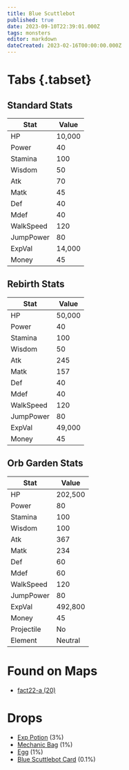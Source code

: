 ```yaml
---
title: Blue Scuttlebot
published: true
date: 2023-09-10T22:39:01.000Z
tags: monsters
editor: markdown
dateCreated: 2023-02-16T00:00:00.000Z
---
```


# Tabs {.tabset}

## Standard Stats

|Stat|Value|
|-|-|
|HP|10,000|
|Power|40|
|Stamina|100|
|Wisdom|50|
|Atk|70|
|Matk|45|
|Def|40|
|Mdef|40|
|WalkSpeed|120|
|JumpPower|80|
|ExpVal|14,000|
|Money|45|
## Rebirth Stats

|Stat|Value|
|-|-|
|HP|50,000|
|Power|40|
|Stamina|100|
|Wisdom|50|
|Atk|245|
|Matk|157|
|Def|40|
|Mdef|40|
|WalkSpeed|120|
|JumpPower|80|
|ExpVal|49,000|
|Money|45|
## Orb Garden Stats

|Stat|Value|
|-|-|
|HP|202,500|
|Power|80|
|Stamina|100|
|Wisdom|100|
|Atk|367|
|Matk|234|
|Def|60|
|Mdef|60|
|WalkSpeed|120|
|JumpPower|80|
|ExpVal|492,800|
|Money|45|
|Projectile|No|
|Element|Neutral|

# Found on Maps
 * [fact22-a (20)](/maps/fact22-a)

# Drops
 * [Exp Potion](/items/exp-potion) (3%)
 * [Mechanic Bag](/items/mechanic-bag) (1%)
 * [Egg](/items/egg) (1%)
 * [Blue Scuttlebot Card](/items/blue-scuttlebot-card) (0.1%)

